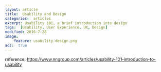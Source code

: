```yaml
---
layout: article
title:  Usability and Design
categories:  articles
excerpt: Usability 101, a brief introduction into design
tags:  [Usability, User Experience, UX, Design]
modified: 2016-7-28
image:
	feature: usability-design.png
ads:  true
---
```


reference: https://www.nngroup.com/articles/usability-101-introduction-to-usability
